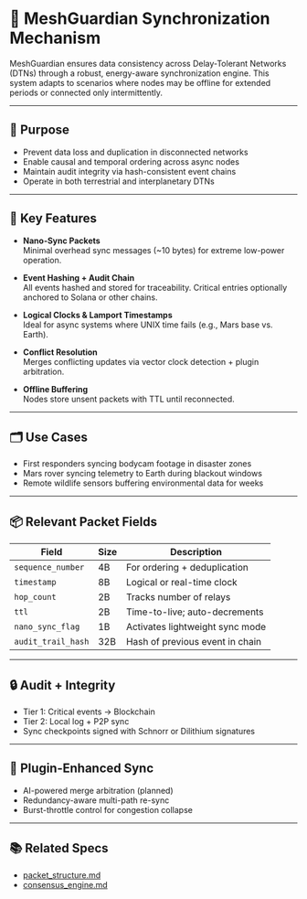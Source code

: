 
# 🔁 MeshGuardian Synchronization Mechanism

MeshGuardian ensures data consistency across Delay-Tolerant Networks (DTNs) through a robust, energy-aware synchronization engine. This system adapts to scenarios where nodes may be offline for extended periods or connected only intermittently.

---

## 🎯 Purpose

- Prevent data loss and duplication in disconnected networks
- Enable causal and temporal ordering across async nodes
- Maintain audit integrity via hash-consistent event chains
- Operate in both terrestrial and interplanetary DTNs

---

## 🔧 Key Features

- **Nano-Sync Packets**  
  Minimal overhead sync messages (~10 bytes) for extreme low-power operation.

- **Event Hashing + Audit Chain**  
  All events hashed and stored for traceability. Critical entries optionally anchored to Solana or other chains.

- **Logical Clocks & Lamport Timestamps**  
  Ideal for async systems where UNIX time fails (e.g., Mars base vs. Earth).

- **Conflict Resolution**  
  Merges conflicting updates via vector clock detection + plugin arbitration.

- **Offline Buffering**  
  Nodes store unsent packets with TTL until reconnected.

---

## 🗂 Use Cases

- First responders syncing bodycam footage in disaster zones
- Mars rover syncing telemetry to Earth during blackout windows
- Remote wildlife sensors buffering environmental data for weeks

---

## 📦 Relevant Packet Fields

| Field              | Size | Description |
|-------------------|------|-------------|
| `sequence_number` | 4B   | For ordering + deduplication |
| `timestamp`       | 8B   | Logical or real-time clock |
| `hop_count`       | 2B   | Tracks number of relays |
| `ttl`             | 2B   | Time-to-live; auto-decrements |
| `nano_sync_flag`  | 1B   | Activates lightweight sync mode |
| `audit_trail_hash`| 32B  | Hash of previous event in chain |

---

## 🔒 Audit + Integrity

- Tier 1: Critical events → Blockchain
- Tier 2: Local log + P2P sync
- Sync checkpoints signed with Schnorr or Dilithium signatures

---

## 🔌 Plugin-Enhanced Sync

- AI-powered merge arbitration (planned)
- Redundancy-aware multi-path re-sync
- Burst-throttle control for congestion collapse

---

## 📚 Related Specs

- [packet_structure.md](./packet_structure.md)
- [consensus_engine.md](./consensus_engine.md)
